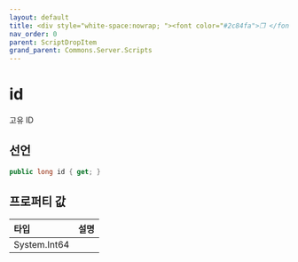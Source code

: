```yaml
---
layout: default
title: <div style="white-space:nowrap; "><font color="#2c84fa">❒ </font>id</div>
nav_order: 0
parent: ScriptDropItem
grand_parent: Commons.Server.Scripts
---
```


# id
고유 ID

## 선언
```cs
public long id { get; }
```

## 프로퍼티 값

|타입|설명|
|:-|:-|
|System.Int64|